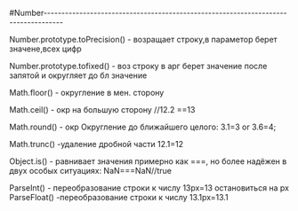 #Number-----------------------------------------------------------------------------------

Number.prototype.toPrecision() - возращает строку,в параметор берет значене,всех цифр

Number.prototype.tofixed() - воз строку в арг берет значение после запятой и округляет до бл значение


Math.floor() - округление в мен. сторону 


Math.ceil() - окр на большую сторону //12.2 ==13

Math.round() - окр Округление до ближайшего целого: 3.1=3 or 3.6=4;


Math.trunc() -удаление дробной части 12.1=12


Object.is() - равнивает значения примерно как ===, но более надёжен в двух особых ситуациях:
NaN===NaN//true


ParseInt() - переобразование строки к числу 13px=13 остановиться на px
ParseFloat() -переобразование строки к числу 13.1px=13.1


